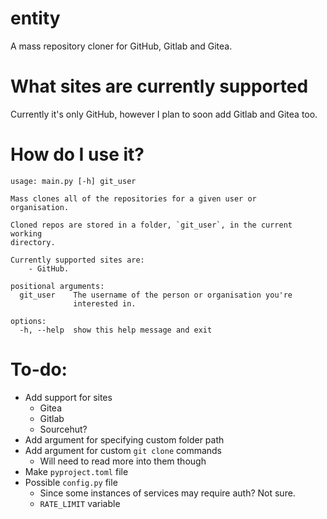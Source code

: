 # entity

A mass repository cloner for GitHub, Gitlab and Gitea.

# What sites are currently supported

Currently it's only GitHub, however I plan to soon add Gitlab and Gitea too.

# How do I use it?

```
usage: main.py [-h] git_user

Mass clones all of the repositories for a given user or
organisation.

Cloned repos are stored in a folder, `git_user`, in the current working
directory.

Currently supported sites are:
    - GitHub.

positional arguments:
  git_user    The username of the person or organisation you're
              interested in.

options:
  -h, --help  show this help message and exit
```

# To-do:

- Add support for sites
    - Gitea
    - Gitlab
    - Sourcehut?
- Add argument for specifying custom folder path
- Add argument for custom `git clone` commands
    - Will need to read more into them though
- Make `pyproject.toml` file
- Possible `config.py` file
    - Since some instances of services may require auth? Not sure.
    - `RATE_LIMIT` variable
